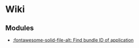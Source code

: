 Wiki
===

Modules
---

- [:fontawesome-solid-file-alt: Find bundle ID of
    application](01-find-bundle-id-of-application.md)
